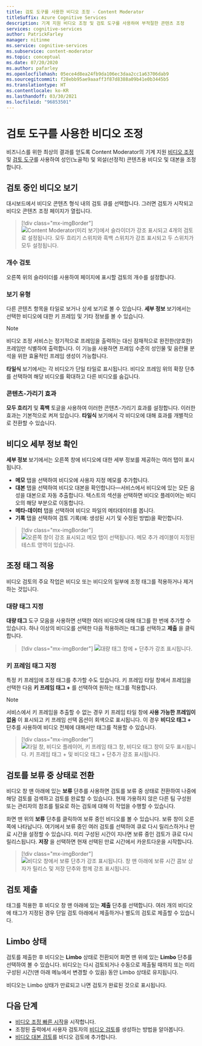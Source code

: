 ```yaml
---
title: 검토 도구를 사용한 비디오 조정 - Content Moderator
titleSuffix: Azure Cognitive Services
description: 기계 지원 비디오 조정 및 검토 도구를 사용하여 부적절한 콘텐츠 조정
services: cognitive-services
author: PatrickFarley
manager: nitinme
ms.service: cognitive-services
ms.subservice: content-moderator
ms.topic: conceptual
ms.date: 07/20/2020
ms.author: pafarley
ms.openlocfilehash: 05ece4d8ea24fb9da106ec3daa2cc1a63706dab9
ms.sourcegitcommit: f28ebb95ae9aaaff3f87d8388a09b41e0b3445b5
ms.translationtype: HT
ms.contentlocale: ko-KR
ms.lasthandoff: 03/30/2021
ms.locfileid: "96853501"
---
```

# <a name="video-moderation-with-the-review-tool"></a>검토 도구를 사용한 비디오 조정

비즈니스를 위한 최상의 결과를 얻도록 Content Moderator의 기계 지원 [비디오 조정](video-moderation-api.md) 및 [검토 도구](Review-Tool-User-Guide/human-in-the-loop.md)를 사용하여 성인(노골적) 및 외설(선정적) 콘텐츠용 비디오 및 대본을 조정합니다.

## <a name="view-videos-under-review"></a>검토 중인 비디오 보기

대시보드에서 비디오 콘텐츠 형식 내의 검토 큐를 선택합니다. 그러면 검토가 시작되고 비디오 콘텐츠 조정 페이지가 열립니다.

> [!div class="mx-imgBorder"]
> ![Content Moderator(미리 보기)에서 슬라이더가 강조 표시되고 4개의 검토로 설정됩니다. 모두 흐리기 스위치와 흑백 스위치가 강조 표시되고 두 스위치가 모두 설정됩니다.](./Review-Tool-User-Guide/images/video-moderation-detailed.png)

### <a name="review-count"></a>개수 검토

오른쪽 위의 슬라이더를 사용하여 페이지에 표시할 검토의 개수를 설정합니다.

### <a name="view-type"></a>보기 유형

다른 콘텐츠 항목을 타일로 보거나 상세 보기로 볼 수 있습니다. **세부 정보** 보기에서는 선택한 비디오에 대한 키 프레임 및 기타 정보를 볼 수 있습니다. 

> [!NOTE]
> 비디오 조정 서비스는 정기적으로 프레임을 출력하는 대신 잠재적으로 완전한(양호한) 프레임만 식별하여 출력합니다. 이 기능을 사용하면 프레임 수준의 성인물 및 음란물 분석을 위한 효율적인 프레임 생성이 가능합니다.

**타일식** 보기에서는 각 비디오가 단일 타일로 표시됩니다. 비디오 프레임 위의 확장 단추를 선택하여 해당 비디오를 확대하고 다른 비디오를 숨깁니다.

### <a name="content-obscuring-effects"></a>콘텐츠-가리기 효과

**모두 흐리기** 및 **흑백** 토글을 사용하여 이러한 콘텐츠-가리기 효과를 설정합니다. 이러한 효과는 기본적으로 켜져 있습니다. **타일식** 보기에서 각 비디오에 대해 효과를 개별적으로 전환할 수 있습니다.

## <a name="check-video-details"></a>비디오 세부 정보 확인

**세부 정보** 보기에서는 오른쪽 창에 비디오에 대한 세부 정보를 제공하는 여러 탭이 표시됩니다.

* **메모** 탭을 선택하여 비디오에 사용자 지정 메모를 추가합니다.
* **대본** 탭을 선택하여 비디오 대본을 확인합니다&mdash;서비스에서 비디오에 있는 모든 음성을 대본으로 자동 추출합니다. 텍스트의 섹션을 선택하면 비디오 플레이어는 비디오의 해당 부분으로 이동합니다.
* **메타-데이터** 탭을 선택하여 비디오 파일의 메타데이터를 봅니다.
* **기록** 탭을 선택하여 검토 기록(예: 생성된 시기 및 수정된 방법)을 확인합니다.

> [!div class="mx-imgBorder"]
> ![오른쪽 창이 강조 표시되고 메모 탭이 선택됩니다. 메모 추가 레이블이 지정된 테스트 영역이 있습니다.](./Review-Tool-User-Guide/images/video-moderation-video-details.png)

## <a name="apply-moderation-tags"></a>조정 태그 적용

비디오 검토의 주요 작업은 비디오 또는 비디오의 일부에 조정 태그를 적용하거나 제거하는 것입니다.

### <a name="bulk-tagging"></a>대량 태그 지정

**대량 태그** 도구 모음을 사용하면 선택한 여러 비디오에 대해 태그를 한 번에 추가할 수 있습니다. 하나 이상의 비디오를 선택한 다음 적용하려는 태그를 선택하고 **제출** 을 클릭합니다. 

> [!div class="mx-imgBorder"]
> ![대량 태그 창에 + 단추가 강조 표시됩니다.](./Review-Tool-User-Guide/images/video-moderation-bulk-tags.png)


### <a name="key-frame-tagging"></a>키 프레임 태그 지정

특정 키 프레임에 조정 태그를 추가할 수도 있습니다. 키 프레임 타일 창에서 프레임을 선택한 다음 **키 프레임 태그 +** 를 선택하여 원하는 태그를 적용합니다.

> [!NOTE]
> 서비스에서 키 프레임을 추출할 수 없는 경우 키 프레임 타일 창에 **사용 가능한 프레임이 없음** 이 표시되고 키 프레임 선택 옵션이 회색으로 표시됩니다. 이 경우 **비디오 태그 +** 단추를 사용하여 비디오 전체에 대해서만 태그를 적용할 수 있습니다.

> [!div class="mx-imgBorder"]
> ![타일 창, 비디오 플레이어, 키 프레임 태그 창, 비디오 태그 창이 모두 표시됩니다. 키 프레임 태그 + 및 비디오 태그 + 단추가 강조 표시됩니다.](./Review-Tool-User-Guide/images/video-moderation-tagging-options.png)

## <a name="put-a-review-on-hold"></a>검토를 보류 중 상태로 전환

비디오 창 맨 아래에 있는 **보류** 단추를 사용하면 검토를 보류 중 상태로 전환하여 나중에 해당 검토를 검색하고 검토를 완료할 수 있습니다. 현재 가용하지 않은 다른 팀 구성원 또는 관리자의 참조를 필요로 하는 검토에 대해 이 작업을 수행할 수 있습니다. 

화면 맨 위의 **보류** 단추를 클릭하여 보류 중인 비디오를 볼 수 있습니다. 보류 창이 오른쪽에 나타납니다. 여기에서 보류 중인 여러 검토를 선택하여 큐로 다시 릴리스하거나 만료 시간을 설정할 수 있습니다. 미리 구성된 시간이 지나면 보류 중인 검토가 큐로 다시 릴리스됩니다. **저장** 을 선택하면 현재 선택된 만료 시간에서 카운트다운을 시작합니다.

> [!div class="mx-imgBorder"]
> ![비디오 창에서 보류 단추가 강조 표시됩니다. 창 맨 아래에 보류 시간 콤보 상자가 릴리스 및 저장 단추와 함께 강조 표시됩니다.](./Review-Tool-User-Guide/images/video-moderation-hold.png)

## <a name="submit-a-review"></a>검토 제출

태그를 적용한 후 비디오 창 맨 아래에 있는 **제출** 단추를 선택합니다. 여러 개의 비디오에 태그가 지정된 경우 단일 검토 아래에서 제출하거나 별도의 검토로 제출할 수 있습니다.

## <a name="limbo-state"></a>Limbo 상태

검토를 제출한 후 비디오는 **Limbo** 상태로 전환되어 화면 맨 위에 있는 **Limbo** 단추를 선택하여 볼 수 있습니다. 비디오는 다시 검토되거나 수동으로 제출될 때까지 또는 미리 구성된 시간(맨 아래 메뉴에서 변경할 수 있음) 동안 Limbo 상태로 유지됩니다.

비디오는 Limbo 상태가 만료되고 나면 검토가 완료된 것으로 표시됩니다.

## <a name="next-steps"></a>다음 단계

- [비디오 조정 빠른 시작](video-moderation-api.md)을 시작합니다.
- 조정된 출력에서 사용자 검토자의 [비디오 검토](video-reviews-quickstart-dotnet.md)를 생성하는 방법을 알아봅니다.
- [비디오 대본 검토](video-transcript-reviews-quickstart-dotnet.md)를 비디오 검토에 추가합니다.
